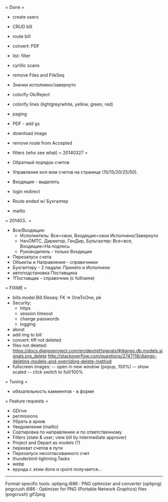 = Done =
+ create users
+ CRUD bill
+ route bill
+ convert: PDF
+ list: filter

+ cyrillic scans
+ remove Files and FileSeq
+ Значки исполнено/завернуто
+ colorify Ok/Reject
+ colorify lines (lightgrey/white, yellow, green, red)
+ paging
+ PDF - add gs
+ download image
+ remove route from Accepted
+ filters (who see what)
= 20140327 =
+ Обратный порядок счетов
+ Управление кол-вом счетов на странице (10/15/20/25/50).
+ Входящие - выделить
+ login redirect
+ Route ended w/ Бухгалтер
+ mailto

= 201403.. =
* Все/Входящие:
	* Исполнитель: Все=свои, Входящие=свои Исполнено/Завернуто
	* НачОМТС, Директор, ГенДир, Бульгахтер: Все=все, Входящие=На подпись
	* Руководитель - только Входящие
* Перезапуск счета
* Объекты и Направления - справочники
* Бухгалтеру - 2 педали: Принято и Исполнено
* автоподстановка Поставщика
* ?Поставщик - справочник (с fullname)

= FIXME =
* bills.model.Bill.fileseq: FK => OneToOne, pk
* Security:
	* https
	* session timeout
	* change passwords
	* logging
* about
* add img to bill
* convert: tiff not deleted
* files not deleted:
	https://docs.djangoproject.com/en/dev/ref/signals/#django.db.models.signals.pre_delete
	http://stackoverflow.com/questions/2747118/django-deleting-models-and-overriding-delete-method
* fullscreen images:
-- open in new window (popup, 100%)
-- show scaled
-- click switch to full/100%

= Tuning =
* обязательность камментов - в форме

= Feature requests =
* GDrive
* permissions
* Убрать в архив
* Уведомления (mailto)
* Сортировка по направлению и по ответственному
* Filters (state & user; view bill by intermediate approver)
* Project and Depart as models (?)
* перехват счетов в пути
* Перезапуск несогласованного счет
* thunderbird-lightning.Tasks
* webp
* ерунда с этим done и rpoint получается...

----
Format-specific tools:
optipng.i686 : PNG optimizer and converter (optipng)
pngcrush.i686 : Optimizer for PNG (Portable Network Graphics) files (pngcrush)
gif2png

